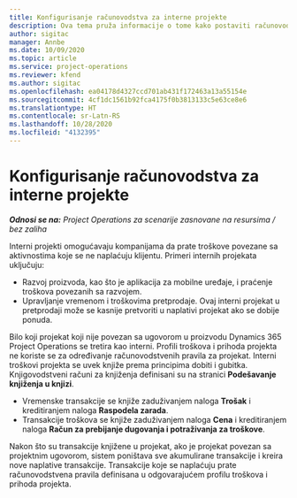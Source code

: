 ```yaml
---
title: Konfigurisanje računovodstva za interne projekte
description: Ova tema pruža informacije o tome kako postaviti računovodstvene prakse za interne projekte u usluzi Project Operations.
author: sigitac
manager: Annbe
ms.date: 10/09/2020
ms.topic: article
ms.service: project-operations
ms.reviewer: kfend
ms.author: sigitac
ms.openlocfilehash: ea04178d4327ccd701ab431f172463a13a55154e
ms.sourcegitcommit: 4cf1dc1561b92fca4175f0b3813133c5e63ce8e6
ms.translationtype: HT
ms.contentlocale: sr-Latn-RS
ms.lasthandoff: 10/28/2020
ms.locfileid: "4132395"
---
```

# <a name="configure-accounting-for-internal-projects"></a>Konfigurisanje računovodstva za interne projekte

_**Odnosi se na:** Project Operations za scenarije zasnovane na resursima / bez zaliha_

Interni projekti omogućavaju kompanijama da prate troškove povezane sa aktivnostima koje se ne naplaćuju klijentu. Primeri internih projekata uključuju:

- Razvoj proizvoda, kao što je aplikacija za mobilne uređaje, i praćenje troškova povezanih sa razvojem.
- Upravljanje vremenom i troškovima pretprodaje. Ovaj interni projekat u pretprodaji može se kasnije pretvoriti u naplativi projekat ako se dobije ponuda.

Bilo koji projekat koji nije povezan sa ugovorom u proizvodu Dynamics 365 Project Operations se tretira kao interni. Profili troškova i prihoda projekta ne koriste se za određivanje računovodstvenih pravila za projekat. Interni troškovi projekta se uvek knjiže prema principima dobiti i gubitka. Knjigovodstveni računi za knjiženja definisani su na stranici **Podešavanje knjiženja u knjizi**.

- Vremenske transakcije se knjiže zaduživanjem naloga **Trošak** i kreditiranjem naloga **Raspodela zarada**.
- Transakcije troškova se knjiže zaduživanjem naloga **Cena** i kreditiranjem naloga **Račun za prebijanje dugovanja i potraživanja za troškove**.

Nakon što su transakcije knjižene u projekat, ako je projekat povezan sa projektnim ugovorom, sistem poništava sve akumulirane transakcije i kreira nove naplative transakcije. Transakcije koje se naplaćuju prate računovodstvena pravila definisana u odgovarajućem profilu troškova i prihoda projekta.


